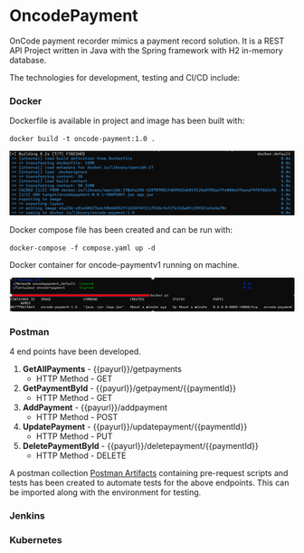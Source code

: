 # OncodePayment

OnCode payment recorder mimics a payment record solution. It is a REST API Project written in Java with the Spring framework with H2 in-memory database.

The technologies for development, testing and CI/CD include:

### Docker
Dockerfile is available in project and image has been built with:

`docker build -t oncode-payment:1.0 .`

![img.png](img.png)

Docker compose file has been created and can be run with:

`docker-compose -f compose.yaml up -d`

Docker container for oncode-paymentv1 running on machine.

![img_1.png](img_1.png)

### Postman
4 end points have been developed.
1. **GetAllPayments** - {{payurl}}/getpayments
   - HTTP Method - GET
2. **GetPaymentById** - {{payurl}}/getpayment/{{paymentId}}
   - HTTP Method - GET
3. **AddPayment** - {{payurl}}/addpayment
   - HTTP Method - POST
4. **UpdatePayment** - {{payurl}}/updatepayment/{{paymentId}}
   - HTTP Method - PUT
5. **DeletePaymentById** - {{payurl}}/deletepayment/{{paymentId}}
   - HTTP Method - DELETE

A postman collection [Postman Artifacts](/PostmanArtifacts) containing pre-request scripts and tests has been created to automate tests for the above endpoints.
This can be imported along with the environment for testing.

### Jenkins
### Kubernetes
